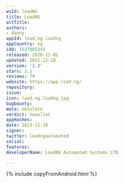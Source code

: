 ```yaml
---
wsId: loadNG
title: LoadNG
altTitle: 
authors:
- danny
appId: load.ng.loadng
appCountry: ng
idd: 1537865343
released: 2020-11-02
updated: 2021-12-28
version: '2.3'
stars: 3.1
reviews: 70
website: https://app.load.ng/
repository: 
issue: 
icon: load.ng.loadng.jpg
bugbounty: 
meta: obsolete
verdict: nowallet
appHashes: 
date: 2023-12-18
signer: 
twitter: loadngautomated
social: 
features: 
developerName: LoadNG Automated Systems LTD

---
```


{% include copyFromAndroid.html %}
